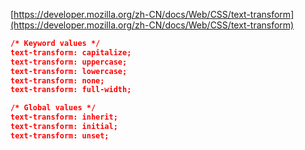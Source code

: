 [https://developer.mozilla.org/zh-CN/docs/Web/CSS/text-transform](https://developer.mozilla.org/zh-CN/docs/Web/CSS/text-transform)
```json
/* Keyword values */
text-transform: capitalize;
text-transform: uppercase;
text-transform: lowercase;
text-transform: none;
text-transform: full-width;

/* Global values */
text-transform: inherit;
text-transform: initial;
text-transform: unset;
```
